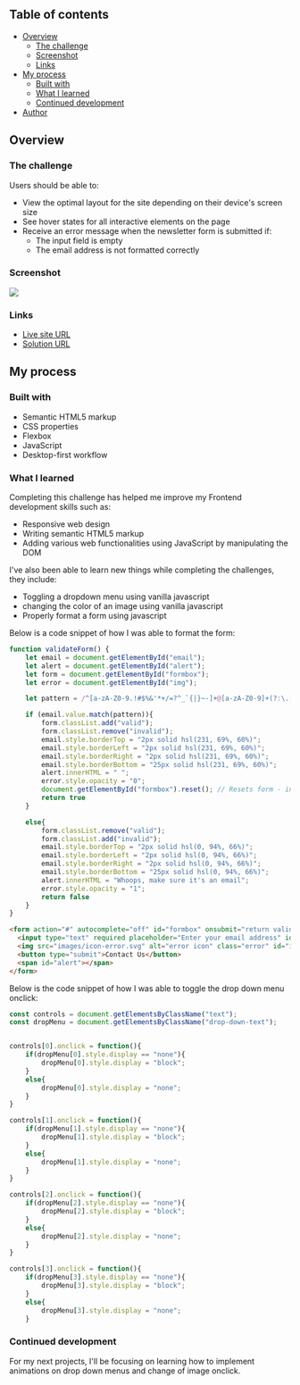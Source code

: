 

## Table of contents

- [Overview](#overview)
  - [The challenge](#the-challenge)
  - [Screenshot](#screenshot)
  - [Links](#links)
- [My process](#my-process)
  - [Built with](#built-with)
  - [What I learned](#what-i-learned)
  - [Continued development](#continued-development)
- [Author](#author)

## Overview

### The challenge

Users should be able to:

- View the optimal layout for the site depending on their device's screen size
- See hover states for all interactive elements on the page
- Receive an error message when the newsletter form is submitted if:
  - The input field is empty
  - The email address is not formatted correctly

### Screenshot

![](./screenshot.jpg)

### Links

- [Live site URL](https://bookmark-landing-page-jade.vercel.app/)
- [Solution URL](https://www.frontendmentor.io/solutions/responsive-bookmark-landing-page-built-using-html-css-and-javascript-sxztO_2Jo)

## My process

### Built with

- Semantic HTML5 markup
- CSS properties
- Flexbox
- JavaScript
- Desktop-first workflow

### What I learned

Completing this challenge has helped me improve my Frontend development skills such as:
- Responsive web design
- Writing semantic HTML5 markup
- Adding various web functionalities using JavaScript by manipulating the DOM

I've also been able to learn new things while completing the challenges, they include:
- Toggling a dropdown menu using vanilla javascript
- changing the color of an image using vanilla javascript
- Properly format a form using javascript

Below is a code snippet of how I was able to format the form:

```js
function validateForm() {
    let email = document.getElementById("email");
    let alert = document.getElementById("alert");
    let form = document.getElementById("formbox");
    let error = document.getElementById("img");

    let pattern = /^[a-zA-Z0-9.!#$%&'*+/=?^_`{|}~-]+@[a-zA-Z0-9]+(?:\.[a-zA-Z0-9-]+)*$/;  // Email address pattern

    if (email.value.match(pattern)){
        form.classList.add("valid");
        form.classList.remove("invalid");
        email.style.borderTop = "2px solid hsl(231, 69%, 60%)";
        email.style.borderLeft = "2px solid hsl(231, 69%, 60%)";
        email.style.borderRight = "2px solid hsl(231, 69%, 60%)";
        email.style.borderBottom = "25px solid hsl(231, 69%, 60%)";
        alert.innerHTML = " "; 
        error.style.opacity = "0";
        document.getElementById("formbox").reset(); // Resets form - input field after successful submission
        return true
    }

    else{
        form.classList.remove("valid");
        form.classList.add("invalid");
        email.style.borderTop = "2px solid hsl(0, 94%, 66%)"; 
        email.style.borderLeft = "2px solid hsl(0, 94%, 66%)";
        email.style.borderRight = "2px solid hsl(0, 94%, 66%)";
        email.style.borderBottom = "25px solid hsl(0, 94%, 66%)";
        alert.innerHTML = "Whoops, make sure it's an email";
        error.style.opacity = "1";
        return false
    }
}
```

```html
<form action="#" autocomplete="off" id="formbox" onsubmit="return validateForm()">
  <input type="text" required placeholder="Enter your email address" id="email" class="input">
  <img src="images/icon-error.svg" alt="error icon" class="error" id="img">
  <button type="submit">Contact Us</button>
  <span id="alert"></span>
</form>
```

Below is the code snippet of how I was able to toggle the drop down menu onclick:

```js
const controls = document.getElementsByClassName("text");
const dropMenu = document.getElementsByClassName("drop-down-text");


controls[0].onclick = function(){
    if(dropMenu[0].style.display == "none"){
        dropMenu[0].style.display = "block";
    }
    else{
        dropMenu[0].style.display = "none";
    }
}

controls[1].onclick = function(){
    if(dropMenu[1].style.display == "none"){
        dropMenu[1].style.display = "block";
    }
    else{
        dropMenu[1].style.display = "none";
    }
}

controls[2].onclick = function(){
    if(dropMenu[2].style.display == "none"){
        dropMenu[2].style.display = "block";
    }
    else{
        dropMenu[2].style.display = "none";
    }
}

controls[3].onclick = function(){
    if(dropMenu[3].style.display == "none"){
        dropMenu[3].style.display = "block";
    }
    else{
        dropMenu[3].style.display = "none";
    }
```

### Continued development

For my next projects, I'll be focusing on learning how to implement animations on drop down menus and change of 
image onclick.



